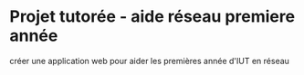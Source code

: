# Projet tutorée - aide réseau premiere année

créer une application web pour aider les premières année d'IUT en réseau 